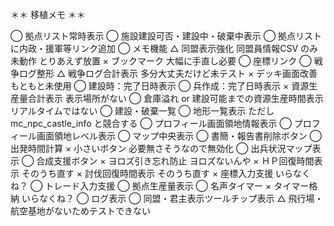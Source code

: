 ＊＊ 移植メモ ＊＊

◯ 拠点リスト常時表示
◯ 施設建設可否・建設中・破棄中表示
◯ 拠点リストに内政・援軍等リンク追加
◯ メモ機能
△ 同盟表示強化								同盟員情報CSV のみ未動作 とりあえず放置
× ブックマーク								大幅に手直し必要
◯ 座標リンク
◯ 戦争ログ整形
△ 戦争ログ合計表示							多分大丈夫だけど未テスト
× デッキ画面改善								もともと未使用
◯ 建設時：完了日時表示
◯ 兵作成：完了日時表示
× 資源生産量合計表示							表示場所がない
◯ 倉庫溢れ or 建設可能までの資源生産時間表示	リアルタイムではない
◯ 建設・破棄一覧
◯ 地形一覧表示								ただし mc_npc_castle_info と競合する
◯ プロフィール画面領地情報表示
◯ プロフィール画面領地レベル表示
◯ マップ中央表示
◯ 書簡・報告書削除ボタン
◯ 出発時間計算
× 小さいボタン								必要無さそうなので無効化
◯ 出兵状況マップ表示
◯ 合成支援ボタン
× ヨロズ引き忘れ防止							ヨロズないんや
× ＨＰ回復時間表示								そのうち直す
× 討伐回復時間表示								そのうち直す
× 座標入力支援								いらなくね？
◯ トレード入力支援
◯ 拠点生産量表示
◯ 名声タイマー
× タイマー格納								いらなくね？
◯ ログ表示
◯ 同盟・君主表示ツールチップ表示
△ 飛行場・航空基地がないためテストできない

